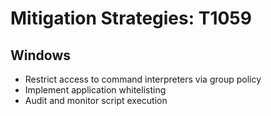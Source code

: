 # Mitigation Strategies: T1059

## Windows
- Restrict access to command interpreters via group policy
- Implement application whitelisting
- Audit and monitor script execution
